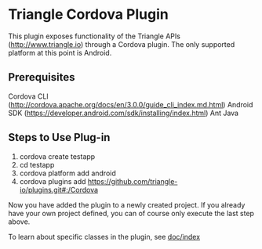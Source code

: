 Triangle Cordova Plugin
=======================

This plugin exposes functionality of the Triangle APIs (http://www.triangle.io) through a Cordova plugin. The only supported platform at this point is Android.

Prerequisites
-------------

Cordova CLI (http://cordova.apache.org/docs/en/3.0.0/guide_cli_index.md.html)
Android SDK (https://developer.android.com/sdk/installing/index.html)
Ant
Java

Steps to Use Plug-in
--------------------

1. cordova create testapp
1. cd testapp
1. cordova platform add android
1. cordova plugins add https://github.com/triangle-io/plugins.git#:/Cordova

Now you have added the plugin to a newly created project. If you already have your own project defined, you can of course only execute the last step above.

To learn about specific classes in the plugin, see [doc/index](doc/index.md)
